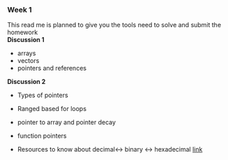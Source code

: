 ### Week 1
This read me is planned to give you the tools need to solve and submit the homework                         
**Discussion 1**
- arrays
- vectors
- pointers and references 

**Discussion 2**            
- Types of pointers        
- Ranged based for loops           
- pointer to array and pointer decay                
- function pointers             





- Resources to know about decimal<-> binary <-> hexadecimal [link](https://www.geeksforgeeks.org/how-to-convert-decimal-to-hexadecimal/)
